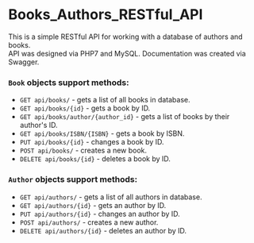 # Books_Authors_RESTful_API
This is a simple RESTful API for working with a database of authors and books.  
API was designed via PHP7 and MySQL. Documentation was created via Swagger.  
### `Book` objects support methods:  
- `GET api/books/` - gets a list of all books in database.  
- `GET api/books/{id}` - gets a book by ID.  
- `GET api/books/author/{author_id}` - gets a list of books by their author's ID.  
- `GET api/books/ISBN/{ISBN}` - gets a book by ISBN.  
- `PUT api/books/{id}` - changes a book by ID.  
- `POST api/books/` - creates a new book.  
- `DELETE api/books/{id}` - deletes a book by ID.  

### `Author` objects support methods:
- `GET api/authors/` - gets a list of all authors in database.  
- `GET api/authors/{id}` - gets an author by ID.   
- `PUT api/authors/{id}` - changes an author by ID.  
- `POST api/authors/` - creates a new author.  
- `DELETE api/authors/{id}` - deletes an author by ID.    
